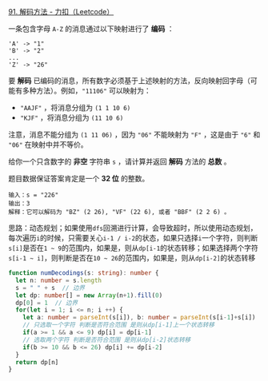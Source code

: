 [91. 解码方法 - 力扣（Leetcode）](https://leetcode.cn/problems/decode-ways/description/)

一条包含字母 `A-Z` 的消息通过以下映射进行了 **编码** ：

```
'A' -> "1"
'B' -> "2"
...
'Z' -> "26"
```

要 **解码** 已编码的消息，所有数字必须基于上述映射的方法，反向映射回字母（可能有多种方法）。例如，`"11106"` 可以映射为：

- `"AAJF"` ，将消息分组为 `(1 1 10 6)`
- `"KJF"` ，将消息分组为 `(11 10 6)`

注意，消息不能分组为 `(1 11 06)` ，因为 `"06"` 不能映射为 `"F"` ，这是由于 `"6"` 和 `"06"` 在映射中并不等价。

给你一个只含数字的 **非空** 字符串 `s` ，请计算并返回 **解码** 方法的 **总数** 。

题目数据保证答案肯定是一个 **32 位** 的整数。

```
输入：s = "226"
输出：3
解释：它可以解码为 "BZ" (2 26), "VF" (22 6), 或者 "BBF" (2 2 6) 。
```

思路：动态规划；如果使用`dfs`回溯进行计算，会导致超时，所以使用动态规划，每次遍历`i`的时候，只需要关心`i-1 / i-2`的状态，如果只选择`i`一个字符，则判断`s[i]`是否在`1 ~ 9`的范围内，如果是，则从`dp[i-1`的状态转移；如果选择两个字符`s[i-1 ~ i]`，则判断是否在`10 ~ 26`的范围内，如果是，则从`dp[i-2]`的状态转移

```typescript
function numDecodings(s: string): number {
  let n: number = s.length
  s = " " + s  // 边界
  let dp: number[] = new Array(n+1).fill(0)
  dp[0] = 1  // 边界
  for(let i = 1; i <= n; i ++) {
    let a: number = parseInt(s[i]), b: number = parseInt(s[i-1]+s[i])
    // 只选取一个字符 判断是否符合范围 是则从dp[i-1]上一个状态转移
    if(a >= 1 && a <= 9) dp[i] = dp[i-1]
    // 选取两个字符 判断是否符合范围 是则从dp[i-2]状态转移
    if(b >= 10 && b <= 26) dp[i] += dp[i-2]
  }
  return dp[n]
}
```

